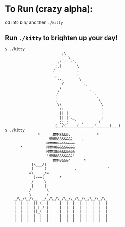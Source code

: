 To Run (crazy alpha):
=====================
  cd into bin/ and then `./kitty`

Run `./kitty` to brighten up your day!
--------------------------------------------------------

    $ ./kitty
                              ;\
                              _' \_
                            ,' '  '`.
                           ;,)       \
                          /          :
                          (_         :
                           `--.       \
                              /        `.
                             ;           `.
                            /              `.
                           :                 `.
                           :                   \
                            \\                  \
                             ::                 :
                             || |               |
                             || |`._            ;
                            _;; ; __`._,       (________
                          ((__/(_____(______,'______(___)
    $ ./kitty
                   *     ,MMM8&&&.            *
                        MMMM88&&&&&    .
                       MMMM88&&&&&&&
           *           MMM88&&&&&&&&
                       MMM88&&&&&&&&
                       'MMM88&&&&&&'
                         'MMM8&&&'      *
                |\___/|
                )     (             .              '
               =\     /=
                 )===(       *
                /     \
                |     |
               /       \
               \       /
        _/\_/\_/\__  _/_/\_/\_/\_/\_/\_/\_/\_/\_/\_
        |  |  |  |( (  |  |  |  |  |  |  |  |  |  |
        |  |  |  | ) ) |  |  |  |  |  |  |  |  |  |
        |  |  |  |(_(  |  |  |  |  |  |  |  |  |  |
        |  |  |  |  |  |  |  |  |  |  |  |  |  |  |
        |  |  |  |  |  |  |  |  |  |  |  |  |  |  |

